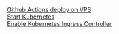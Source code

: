 [Github Actions deploy on VPS](https://gist.github.com/danielwetan/4f4db933531db5dd1af2e69ec8d54d8a)\
[Start Kubernetes](https://kubernetes.io/docs/concepts/overview/working-with-objects/)\
[Enable Kubernetes Ingress Controller](https://kubernetes.io/docs/tasks/access-application-cluster/ingress-minikube/)